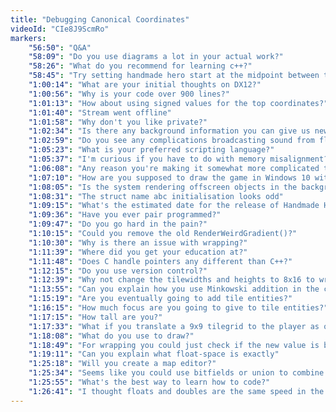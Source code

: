 ```yaml
---
title: "Debugging Canonical Coordinates"
videoId: "CIe8J9ScmRo"
markers:
    "56:50": "Q&A"
    "58:09": "Do you use diagrams a lot in your actual work?"
    "58:26": "What do you recommend for learning c++?"
    "58:45": "Try setting handmade hero start at the midpoint between tiles"
    "1:00:14": "What are your initial thoughts on DX12?"
    "1:00:56": "Why is your code over 900 lines?"
    "1:01:13": "How about using signed values for the top coordinates?"
    "1:01:40": "Stream went offline"
    "1:01:58": "Why don't you like private?"
    "1:02:34": "Is there any background information you can give us new viewers?"
    "1:02:59": "Do you see any complications broadcasting sound from float space in the next room?"
    "1:05:23": "What is your preferred scripting language?"
    "1:05:37": "I'm curious if you have to do with memory misalignment?"
    "1:06:08": "Any reason you're making it somewhat more complicated than it should?"
    "1:07:10": "How are you supposed to draw the game in Windows 10 without a HoloLens?"
    "1:08:05": "Is the system rendering offscreen objects in the background?"
    "1:08:31": "The struct name abc initialisation looks odd"
    "1:09:15": "What's the estimated date for the release of Handmade Hero?"
    "1:09:36": "Have you ever pair programmed?"
    "1:09:47": "Do you go hard in the pain?"
    "1:10:15": "Could you remove the old RenderWeirdGradient()?"
    "1:10:30": "Why is there an issue with wrapping?"
    "1:11:39": "Where did you get your education at?"
    "1:11:48": "Does C handle pointers any different than C++?"
    "1:12:15": "Do you use version control?"
    "1:12:39": "Why not change the tilewidths and heights to 8x16 to wrap the camera with power of two?"
    "1:13:55": "Can you explain how you use Minkowski addition in the collision?"
    "1:15:19": "Are you eventually going to add tile entities?"
    "1:16:15": "How much focus are you going to give to tile entities?"
    "1:17:15": "How tall are you?"
    "1:17:33": "What if you translate a 9x9 tilegrid to the player as origin before doing any world map?"
    "1:18:08": "What do you use to draw?"
    "1:18:49": "For wrapping you could just check if the new value is between uint_max and the nearest multiple of 9x17"
    "1:19:11": "Can you explain what float-space is exactly"
    "1:25:18": "Will you create a map editor?"
    "1:25:34": "Seems like you could use bitfields or union to combine the different coordinates?"
    "1:25:55": "What's the best way to learn how to code?"
    "1:26:41": "I thought floats and doubles are the same speed in the FPU?"
---
```

